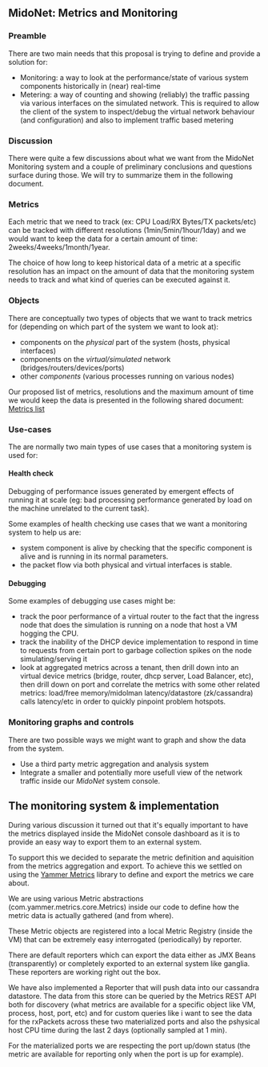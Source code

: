 ## MidoNet: Metrics and Monitoring

### Preamble

There are two main needs that this proposal is trying to define and provide a
solution for:

* Monitoring: a way to look at the performance/state of various system components
historically in (near) real-time
* Metering: a way of counting and showing (reliably) the traffic passing via
various interfaces on the simulated network. This is required to allow the
client of the system to inspect/debug the virtual network behaviour
(and configuration) and also to implement traffic based metering

### Discussion

There were quite a few discussions about what we want from the MidoNet
Monitoring system and a couple of preliminary conclusions and questions surface
during those. We will try to summarize them in the following document.

### Metrics

Each metric that we need to track (ex: CPU Load/RX Bytes/TX packets/etc) can be
tracked with different resolutions (1min/5min/1hour/1day) and we would want to
keep the data for a certain amount of time: 2weeks/4weeks/1month/1year.

The choice of how long to keep historical data of a metric at a specific
resolution has an impact on the amount of data that the monitoring system needs
to track and  what kind of queries can be executed against it.

### Objects

There are conceptually two types of objects that we want to track metrics for
(depending on which part of the system we want to look at):

* components on the _physical_ part of the system (hosts, physical interfaces)
* components on the _virtual/simulated_ network (bridges/routers/devices/ports)
* other _components_ (various processes running on various nodes)

Our proposed list of metrics, resolutions and the maximum amount of time we
would keep the data is presented in the following shared document:
[Metrics list](https://docs.google.com/a/midokura.jp/spreadsheet/ccc?key=0Akpc6N0bsY9fdEJvc09sREJMRkkyb21QMGVrZWNSVlE)

### Use-cases

The are normally two main types of use cases that a monitoring system is used for:

#### Health check

Debugging of performance issues generated by emergent effects of running it at
scale (eg: bad processing performance generated by load on the machine unrelated
to the current task).

Some examples of health checking use cases that we want a monitoring system to
help us are:

* system component is alive by checking that the specific component is alive and
is running in its normal parameters.
* the packet flow via both physical and virtual interfaces is stable.

#### Debugging
Some examples of debugging use cases might be:

* track the poor performance of a virtual router to the fact that the ingress
node that does the simulation is running on a node that host a VM hogging the
CPU.
* track the inability of the DHCP device implementation to respond in time to
requests from certain port to garbage collection spikes on the node
simulating/serving it
* look at aggregated metrics across a tenant, then drill down into an virtual
device metrics (bridge, router, dhcp server, Load Balancer, etc), then drill
down on port and correlate the metrics with some other related metrics:
load/free memory/midolman latency/datastore (zk/cassandra) calls latency/etc in
order to quickly pinpoint problem hotspots.

### Monitoring graphs and controls

There are two possible ways we might want to graph and show the data from the
system.

* Use a third party metric aggregation and analysis system
* Integrate a smaller and potentially more usefull view of the network traffic
inside our *MidoNet* system console.

## The monitoring system & implementation

During various discussion it turned out that it's equally important to have the
metrics displayed inside the MidoNet console dashboard as it is to provide an
easy way to export them to an external system.

To support this we decided to separate the metric definition and aquisition from
the metrics aggregation and export. To achieve this we settled on using the
[Yammer Metrics](https://github.com/codahale/metrics) library to define and export
the metrics we care about.

We are using various Metric abstractions (com.yammer.metrics.core.Metrics) inside
our code to define how the metric data is actually gathered (and from where).

These Metric objects are registered into a local Metric Registry (inside the VM)
 that can be extremely easy interrogated (periodically) by reporter.

There are default reporters which can export the data either as JMX Beans
(transparently) or completely exported to an external system like ganglia.
These reporters are working right out the box.

We have also implemented a Reporter that will push data into our cassandra datastore.
The data from this store can be queried by the Metrics REST API both for
discovery (what metrics are available for a specific object like VM, process,
host, port, etc) and for custom queries like i want to see the data for the rxPackets
across these two materialized ports and also the pshysical host CPU time during the
last 2 days (optionally sampled at 1 min).

For the materialized ports we are respecting the port up/down status (the metric
are available for reporting only when the port is up for example).

